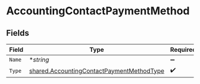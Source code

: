 # AccountingContactPaymentMethod


## Fields

| Field                                                                                                         | Type                                                                                                          | Required                                                                                                      | Description                                                                                                   |
| ------------------------------------------------------------------------------------------------------------- | ------------------------------------------------------------------------------------------------------------- | ------------------------------------------------------------------------------------------------------------- | ------------------------------------------------------------------------------------------------------------- |
| `Name`                                                                                                        | **string*                                                                                                     | :heavy_minus_sign:                                                                                            | N/A                                                                                                           |
| `Type`                                                                                                        | [shared.AccountingContactPaymentMethodType](../../../pkg/models/shared/accountingcontactpaymentmethodtype.md) | :heavy_check_mark:                                                                                            | N/A                                                                                                           |